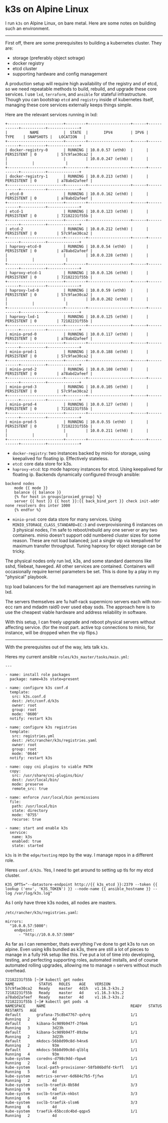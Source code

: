 # k3s on Alpine Linux

I run `k3s` on Alpine Linux, on bare metal.  Here are some notes on building such an environment.

---

First off, there are some prerequisites to building a kubernetes cluster.  They are:

- storage (preferably object sotrage)
- docker registry
- etcd cluster
- supporting hardware and config management

A production setup will require high availability of the registry and of etcd, so we need repeatable methods to build, rebuild, and upgrade these core services.  I use `lxd`, `terraform`, and `ansible` for stateful infrastructure.  Though you can bootstrap `etcd` and `registry` inside of kubernetes itself, managing these core services externally keeps things simple.

Here are the relevant services running in lxd:

```
+-------------------------+---------+-------------------+------+------------+-----------+--------------+
|          NAME           |  STATE  |       IPV4        | IPV6 |    TYPE    | SNAPSHOTS |   LOCATION   |
+-------------------------+---------+-------------------+------+------------+-----------+--------------+
| docker-registry-0       | RUNNING | 10.0.0.57 (eth0)  |      | PERSISTENT | 0         | 57c9fae30ca2 |
|                         |         | 10.0.0.247 (eth0) |      |            |           |              |
+-------------------------+---------+-------------------+------+------------+-----------+--------------+
| docker-registry-1       | RUNNING | 10.0.0.213 (eth0) |      | PERSISTENT | 0         | a78abd2afeef |
+-------------------------+---------+-------------------+------+------------+-----------+--------------+
| etcd-0                  | RUNNING | 10.0.0.162 (eth0) |      | PERSISTENT | 0         | a78abd2afeef |
+-------------------------+---------+-------------------+------+------------+-----------+--------------+
| etcd-1                  | RUNNING | 10.0.0.123 (eth0) |      | PERSISTENT | 0         | 72182231f55b |
+-------------------------+---------+-------------------+------+------------+-----------+--------------+
| etcd-2                  | RUNNING | 10.0.0.212 (eth0) |      | PERSISTENT | 0         | 57c9fae30ca2 |
+-------------------------+---------+-------------------+------+------------+-----------+--------------+
| haproxy-etcd-0          | RUNNING | 10.0.0.54 (eth0)  |      | PERSISTENT | 0         | a78abd2afeef |
|                         |         | 10.0.0.228 (eth0) |      |            |           |              |
+-------------------------+---------+-------------------+------+------------+-----------+--------------+
| haproxy-etcd-1          | RUNNING | 10.0.0.126 (eth0) |      | PERSISTENT | 0         | 72182231f55b |
+-------------------------+---------+-------------------+------+------------+-----------+--------------+
| haproxy-lxd-0           | RUNNING | 10.0.0.59 (eth0)  |      | PERSISTENT | 0         | 57c9fae30ca2 |
|                         |         | 10.0.0.202 (eth0) |      |            |           |              |
+-------------------------+---------+-------------------+------+------------+-----------+--------------+
| haproxy-lxd-1           | RUNNING | 10.0.0.125 (eth0) |      | PERSISTENT | 0         | 72182231f55b |
+-------------------------+---------+-------------------+------+------------+-----------+--------------+
| minio-prod-0            | RUNNING | 10.0.0.117 (eth0) |      | PERSISTENT | 0         | a78abd2afeef |
+-------------------------+---------+-------------------+------+------------+-----------+--------------+
| minio-prod-1            | RUNNING | 10.0.0.188 (eth0) |      | PERSISTENT | 0         | 57c9fae30ca2 |
+-------------------------+---------+-------------------+------+------------+-----------+--------------+
| minio-prod-2            | RUNNING | 10.0.0.108 (eth0) |      | PERSISTENT | 0         | a78abd2afeef |
+-------------------------+---------+-------------------+------+------------+-----------+--------------+
| minio-prod-3            | RUNNING | 10.0.0.105 (eth0) |      | PERSISTENT | 0         | 57c9fae30ca2 |
+-------------------------+---------+-------------------+------+------------+-----------+--------------+
| minio-prod-4            | RUNNING | 10.0.0.127 (eth0) |      | PERSISTENT | 0         | 72182231f55b |
+-------------------------+---------+-------------------+------+------------+-----------+--------------+
| minio-prod-5            | RUNNING | 10.0.0.55 (eth0)  |      | PERSISTENT | 0         | 72182231f55b |
|                         |         | 10.0.0.211 (eth0) |      |            |           |              |
+-------------------------+---------+-------------------+------+------------+-----------+--------------+
```

- `docker-registry`: two instances backed by minio for storage, using keepalived for floating ip.  Effectively stateless.
- `etcd`: core data store for k3s.
- `haproxy-etcd`: tcp mode haproxy instances for etcd.  Using keepalived for floating ip.  Backends dynamically configured through ansible:

```
backend nodes
    mode {{ mode }}
    balance {{ balance }}
    {% for host in groups[proxied_group] %}
    server {{ host }} {{ host }}:{{ back_bind_port }} check init-addr none resolvers dns inter 1000
    {% endfor %}
```

- `minio-prod`: core data store for many services.  Using `MINIO_STORAGE_CLASS_STANDARD=EC:3` and overprovisioning 6 instances on 3 physical nodes, I'm safe to reboot/rebuild any one server or any two containers.  minio doesn't support odd numbered cluster sizes for some reason.  These are not load balanced; just a single vip via keepalived for maximum transfer throughput.  Tuning haproxy for object storage can be tricky.

The physical nodes only run lxd, k3s, and some standard daemons like sshd, filebeat, haveged.  All other services are contained.  Containers will occasionally require kernel parameters be set.  This is done by a play in my "physical" playbook.

tcp load balancers for the lxd management api are themselves running in lxd.

The servers themselves are 1u half-rack supermicro servers each with non-ecc ram and mdadm raid0 over used ebay ssds.  The approach here is to use the cheapest viable hardware and address reliability in software.

With this setup, I can freely upgrade and reboot physical servers without affecting service.  (for the most part.  active tcp connections to minio, for instance, will be dropped when the vip flips.)

---

With the prerequisites out of the way, lets talk `k3s`.

Heres my current ansible `roles/k3s_master/tasks/main.yml`:

```
---

- name: install role packages
  package: name=k3s state=present

- name: configure k3s conf.d
  template:
   src: k3s.conf.d
   dest: /etc/conf.d/k3s
   owner: root
   group: root
   mode: '0600'
  notify: restart k3s

- name: configure k3s registries
  template:
   src: registries.yml
   dest: /etc/rancher/k3s/registries.yaml
   owner: root
   group: root
   mode: '0644'
  notify: restart k3s

- name: copy cni plugins to viable PATH
  copy:
   src: /usr/share/cni-plugins/bin/
   dest: /usr/local/bin/
   mode: preserve
   remote_src: true

- name: enforce /usr/local/bin permissions
  file:
   path: /usr/local/bin
   state: directory
   mode: '0755'
   recurse: true

- name: start and enable k3s
  service:
   name: k3s
   enabled: true
   state: started
```

`k3s` is in the `edge/testing` repo by the way.  I manage repos in a different role.

Heres `conf.d/k3s`.  Yes, I need to get around to setting up tls for my etcd cluster.

```
K3S_OPTS="--datastore-endpoint http://{{ k3s_etcd }}:2379 --token {{ lookup ('env', 'K3S_TOKEN') }} --node-name {{ ansible_hostname }} --log /var/log/k3s.log"
```

As I only have three k3s nodes, all nodes are masters.

`/etc/rancher/k3s/registries.yaml`:

```
mirrors:
  "10.0.0.57:5000":
    endpoint:
      - "http://10.0.0.57:5000"
```

As far as I can remember, thats everything I've done to get k3s to run on alpine.  Even using k8s bundled as k3s, there are still a lot of pieces to manage in a fully HA setup like this.  I've put a lot of time into developing, testing, and perfecting supporting roles, automated installs, and of course automated rolling upgrades, allowing me to manage `n` servers without much overhead.

```
72182231f55b [~]# kubectl get nodes
NAME           STATUS   ROLES    AGE    VERSION
57c9fae30ca2   Ready    master   4d1h   v1.16.3-k3s.2
72182231f55b   Ready    master   4d     v1.16.3-k3s.2
a78abd2afeef   Ready    master   4d     v1.16.3-k3s.2
72182231f55b [~]# kubectl get pods -A
NAMESPACE     NAME                                      READY   STATUS    RESTARTS   AGE
default       grafana-75c8b47767-qxhrq                  1/1     Running   2          4d
default       kibana-5c989b947f-2f6mk                   1/1     Running   3          3d23h
default       kibana-5c989b947f-89zbw                   1/1     Running   2          3d23h
default       mkdocs-56b8d99c8d-h4nx6                   1/1     Running   2          93m
default       mkdocs-56b8d99c8d-qlblq                   1/1     Running   4          93m
kube-system   coredns-d798c9dd-rbpw4                    1/1     Running   2          4d
kube-system   local-path-provisioner-58fb86bdfd-tkrfl   1/1     Running   5          4d
kube-system   metrics-server-6d684c7b5-fjfws            1/1     Running   2          4d
kube-system   svclb-traefik-8b58d                       3/3     Running   9          4d
kube-system   svclb-traefik-nkbst                       3/3     Running   6          4d
kube-system   svclb-traefik-slsm6                       3/3     Running   6          4d
kube-system   traefik-65bccdc4bd-qqpx5                  1/1     Running   2          4d
```
